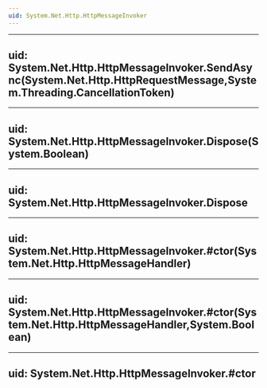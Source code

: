 ```yaml
---
uid: System.Net.Http.HttpMessageInvoker
---
```


---
uid: System.Net.Http.HttpMessageInvoker.SendAsync(System.Net.Http.HttpRequestMessage,System.Threading.CancellationToken)
---

---
uid: System.Net.Http.HttpMessageInvoker.Dispose(System.Boolean)
---

---
uid: System.Net.Http.HttpMessageInvoker.Dispose
---

---
uid: System.Net.Http.HttpMessageInvoker.#ctor(System.Net.Http.HttpMessageHandler)
---

---
uid: System.Net.Http.HttpMessageInvoker.#ctor(System.Net.Http.HttpMessageHandler,System.Boolean)
---

---
uid: System.Net.Http.HttpMessageInvoker.#ctor
---
